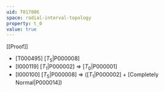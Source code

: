 ```yaml
---
uid: T017806
space: radial-interval-topology
property: t_0
value: true
---
```

[[Proof]]

* [T000495] [$T_5$|P000008]
* [I000119] [$T_1$|P000002] => [$T_0$|P000001]
* [I000100] [$T_5$|P000008] => ([$T_1$|P000002] + [Completely Normal|P000014])


